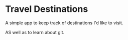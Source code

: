 # Travel Destinations

A simple app to keep track of destinations I'd like to visit.

AS well as to learn about git.

